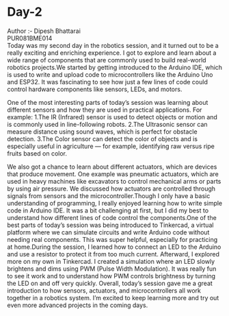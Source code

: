# Day-2
Author :- Dipesh Bhattarai
<br>
PUR081BME014
<br>
Today was my second day in the robotics session, and it turned out to be a really exciting and enriching experience. I got to explore and learn about a wide range of components that are commonly used to build real-world robotics projects.We started by getting introduced to the Arduino IDE, which is used to write and upload code to microcontrollers like the Arduino Uno and ESP32. It was fascinating to see how just a few lines of code could control hardware components like sensors, LEDs, and motors.

One of the most interesting parts of today’s session was learning about different sensors and how they are used in practical applications. For example:
1.The IR (Infrared) sensor is used to detect objects or motion and is commonly used in line-following robots.
2.The Ultrasonic sensor can measure distance using sound waves, which is perfect for obstacle detection.
3.The Color sensor can detect the color of objects and is especially useful in agriculture — for example, identifying raw versus ripe fruits based on color.

We also got a chance to learn about different actuators, which are devices that produce movement. One example was pneumatic actuators, which are used in heavy machines like excavators to control mechanical arms or parts by using air pressure. We discussed how actuators are controlled through signals from sensors and the microcontroller.Though I only have a basic understanding of programming, I really enjoyed learning how to write simple code in Arduino IDE. It was a bit challenging at first, but I did my best to understand how different lines of code control the components.One of the best parts of today’s session was being introduced to Tinkercad, a virtual platform where we can simulate circuits and write Arduino code without needing real components. This was super helpful, especially for practicing at home.During the session, I learned how to connect an LED to the Arduino and use a resistor to protect it from too much current. Afterward, I explored more on my own in Tinkercad. I created a simulation where an LED slowly brightens and dims using PWM (Pulse Width Modulation). It was really fun to see it work and to understand how PWM controls brightness by turning the LED on and off very quickly.
Overall, today’s session gave me a great introduction to how sensors, actuators, and microcontrollers all work together in a robotics system. I’m excited to keep learning more and try out even more advanced projects in the coming days.

